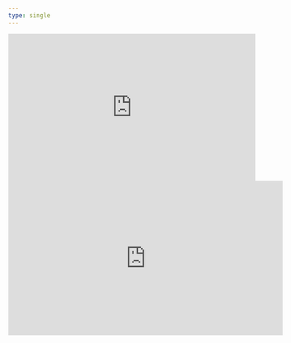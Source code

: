 ```yaml
---
type: single
---
```


<iframe src="https://open.spotify.com/embed/playlist/3tSlFsm7LeJdPrbLiYmH3X" style="width: 100%; height: 300px;" frameborder="0" allowtransparency="true" allow="encrypted-media"></iframe>

<iframe width="560" height="315" src="https://www.youtube.com/embed/G6QjLjBZcqs" frameborder="0" allow="accelerometer; autoplay; encrypted-media; gyroscope; picture-in-picture" allowfullscreen></iframe>
